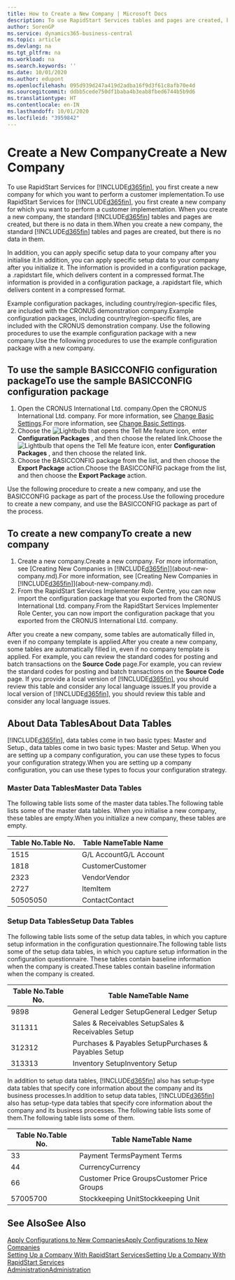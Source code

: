 ```yaml
---
title: How to Create a New Company | Microsoft Docs
description: To use RapidStart Services tables and pages are created, but there is no data in them.
author: SorenGP
ms.service: dynamics365-business-central
ms.topic: article
ms.devlang: na
ms.tgt_pltfrm: na
ms.workload: na
ms.search.keywords: ''
ms.date: 10/01/2020
ms.author: edupont
ms.openlocfilehash: 095d939d247a419d2adba16f9d3f61c8afb70e4d
ms.sourcegitcommit: ddbb5cede750df1baba4b3eab8fbed6744b5b9d6
ms.translationtype: HT
ms.contentlocale: en-IN
ms.lasthandoff: 10/01/2020
ms.locfileid: "3959842"
---
```

# <a name="create-a-new-company"></a><span data-ttu-id="1925c-103">Create a New Company</span><span class="sxs-lookup"><span data-stu-id="1925c-103">Create a New Company</span></span>
<span data-ttu-id="1925c-104">To use RapidStart Services for [!INCLUDE[d365fin](includes/d365fin_md.md)], you first create a new company for which you want to perform a customer implementation.</span><span class="sxs-lookup"><span data-stu-id="1925c-104">To use RapidStart Services for [!INCLUDE[d365fin](includes/d365fin_md.md)], you first create a new company for which you want to perform a customer implementation.</span></span> <span data-ttu-id="1925c-105">When you create a new company, the standard [!INCLUDE[d365fin](includes/d365fin_md.md)] tables and pages are created, but there is no data in them.</span><span class="sxs-lookup"><span data-stu-id="1925c-105">When you create a new company, the standard [!INCLUDE[d365fin](includes/d365fin_md.md)] tables and pages are created, but there is no data in them.</span></span>

<span data-ttu-id="1925c-106">In addition, you can apply specific setup data to your company after you initialise it.</span><span class="sxs-lookup"><span data-stu-id="1925c-106">In addition, you can apply specific setup data to your company after you initialize it.</span></span> <span data-ttu-id="1925c-107">The information is provided in a configuration package, a .rapidstart file, which delivers content in a compressed format.</span><span class="sxs-lookup"><span data-stu-id="1925c-107">The information is provided in a configuration package, a .rapidstart file, which delivers content in a compressed format.</span></span>  

<span data-ttu-id="1925c-108">Example configuration packages, including country/region-specific files, are included with the CRONUS demonstration company.</span><span class="sxs-lookup"><span data-stu-id="1925c-108">Example configuration packages, including country/region-specific files, are included with the CRONUS demonstration company.</span></span> <span data-ttu-id="1925c-109">Use the following procedures to use the example configuration package with a new company.</span><span class="sxs-lookup"><span data-stu-id="1925c-109">Use the following procedures to use the example configuration package with a new company.</span></span>  

## <a name="to-use-the-sample-basicconfig-configuration-package"></a><span data-ttu-id="1925c-110">To use the sample BASICCONFIG configuration package</span><span class="sxs-lookup"><span data-stu-id="1925c-110">To use the sample BASICCONFIG configuration package</span></span>  
1. <span data-ttu-id="1925c-111">Open the CRONUS International Ltd. company.</span><span class="sxs-lookup"><span data-stu-id="1925c-111">Open the CRONUS International Ltd. company.</span></span> <span data-ttu-id="1925c-112">For more information, see [Change Basic Settings](ui-change-basic-settings.md).</span><span class="sxs-lookup"><span data-stu-id="1925c-112">For more information, see [Change Basic Settings](ui-change-basic-settings.md).</span></span>
2. <span data-ttu-id="1925c-113">Choose the ![Lightbulb that opens the Tell Me feature](media/ui-search/search_small.png "Tell me what you want to do") icon, enter **Configuration Packages** , and then choose the related link.</span><span class="sxs-lookup"><span data-stu-id="1925c-113">Choose the ![Lightbulb that opens the Tell Me feature](media/ui-search/search_small.png "Tell me what you want to do") icon, enter **Configuration Packages** , and then choose the related link.</span></span>  
3. <span data-ttu-id="1925c-114">Choose the BASICCONFIG package from the list, and then choose the **Export Package** action.</span><span class="sxs-lookup"><span data-stu-id="1925c-114">Choose the BASICCONFIG package from the list, and then choose the **Export Package** action.</span></span>  

<span data-ttu-id="1925c-115">Use the following procedure to create a new company, and use the BASICCONFIG package as part of the process.</span><span class="sxs-lookup"><span data-stu-id="1925c-115">Use the following procedure to create a new company, and use the BASICCONFIG package as part of the process.</span></span>  

## <a name="to-create-a-new-company"></a><span data-ttu-id="1925c-116">To create a new company</span><span class="sxs-lookup"><span data-stu-id="1925c-116">To create a new company</span></span>  
1. <span data-ttu-id="1925c-117">Create a new company.</span><span class="sxs-lookup"><span data-stu-id="1925c-117">Create a new company.</span></span> <span data-ttu-id="1925c-118">For more information, see [Creating New Companies in [!INCLUDE[d365fin](includes/d365fin_md.md)]](about-new-company.md).</span><span class="sxs-lookup"><span data-stu-id="1925c-118">For more information, see [Creating New Companies in [!INCLUDE[d365fin](includes/d365fin_md.md)]](about-new-company.md).</span></span>
2. <span data-ttu-id="1925c-119">From the RapidStart Services Implementer Role Centre, you can now import the configuration package that you exported from the CRONUS International Ltd. company.</span><span class="sxs-lookup"><span data-stu-id="1925c-119">From the RapidStart Services Implementer Role Center, you can now import the configuration package that you exported from the CRONUS International Ltd. company.</span></span>

<span data-ttu-id="1925c-120">After you create a new company, some tables are automatically filled in, even if no company template is applied.</span><span class="sxs-lookup"><span data-stu-id="1925c-120">After you create a new company, some tables are automatically filled in, even if no company template is applied.</span></span> <span data-ttu-id="1925c-121">For example, you can review the standard codes for posting and batch transactions on the **Source Code** page.</span><span class="sxs-lookup"><span data-stu-id="1925c-121">For example, you can review the standard codes for posting and batch transactions on the **Source Code** page.</span></span> <span data-ttu-id="1925c-122">If you provide a local version of [!INCLUDE[d365fin](includes/d365fin_md.md)], you should review this table and consider any local language issues.</span><span class="sxs-lookup"><span data-stu-id="1925c-122">If you provide a local version of [!INCLUDE[d365fin](includes/d365fin_md.md)], you should review this table and consider any local language issues.</span></span>

## <a name="about-data-tables"></a><span data-ttu-id="1925c-123">About Data Tables</span><span class="sxs-lookup"><span data-stu-id="1925c-123">About Data Tables</span></span>
[!INCLUDE[d365fin](includes/d365fin_md.md)]<span data-ttu-id="1925c-124">, data tables come in two basic types: Master and Setup.</span><span class="sxs-lookup"><span data-stu-id="1925c-124">, data tables come in two basic types: Master and Setup.</span></span> <span data-ttu-id="1925c-125">When you are setting up a company configuration, you can use these types to focus your configuration strategy.</span><span class="sxs-lookup"><span data-stu-id="1925c-125">When you are setting up a company configuration, you can use these types to focus your configuration strategy.</span></span>  

### <a name="master-data-tables"></a><span data-ttu-id="1925c-126">Master Data Tables</span><span class="sxs-lookup"><span data-stu-id="1925c-126">Master Data Tables</span></span>  
<span data-ttu-id="1925c-127">The following table lists some of the master data tables.</span><span class="sxs-lookup"><span data-stu-id="1925c-127">The following table lists some of the master data tables.</span></span> <span data-ttu-id="1925c-128">When you initialise a new company, these tables are empty.</span><span class="sxs-lookup"><span data-stu-id="1925c-128">When you initialize a new company, these tables are empty.</span></span>  

|<span data-ttu-id="1925c-129">Table No.</span><span class="sxs-lookup"><span data-stu-id="1925c-129">Table No.</span></span>|<span data-ttu-id="1925c-130">Table Name</span><span class="sxs-lookup"><span data-stu-id="1925c-130">Table Name</span></span>|  
|-------------------|--------------------|  
|<span data-ttu-id="1925c-131">15</span><span class="sxs-lookup"><span data-stu-id="1925c-131">15</span></span>|<span data-ttu-id="1925c-132">G/L Account</span><span class="sxs-lookup"><span data-stu-id="1925c-132">G/L Account</span></span>|  
|<span data-ttu-id="1925c-133">18</span><span class="sxs-lookup"><span data-stu-id="1925c-133">18</span></span>|<span data-ttu-id="1925c-134">Customer</span><span class="sxs-lookup"><span data-stu-id="1925c-134">Customer</span></span>|  
|<span data-ttu-id="1925c-135">23</span><span class="sxs-lookup"><span data-stu-id="1925c-135">23</span></span>|<span data-ttu-id="1925c-136">Vendor</span><span class="sxs-lookup"><span data-stu-id="1925c-136">Vendor</span></span>|  
|<span data-ttu-id="1925c-137">27</span><span class="sxs-lookup"><span data-stu-id="1925c-137">27</span></span>|<span data-ttu-id="1925c-138">Item</span><span class="sxs-lookup"><span data-stu-id="1925c-138">Item</span></span>|  
|<span data-ttu-id="1925c-139">5050</span><span class="sxs-lookup"><span data-stu-id="1925c-139">5050</span></span>|<span data-ttu-id="1925c-140">Contact</span><span class="sxs-lookup"><span data-stu-id="1925c-140">Contact</span></span>|  

### <a name="setup-data-tables"></a><span data-ttu-id="1925c-141">Setup Data Tables</span><span class="sxs-lookup"><span data-stu-id="1925c-141">Setup Data Tables</span></span>  
<span data-ttu-id="1925c-142">The following table lists some of the setup data tables, in which you capture setup information in the configuration questionnaire.</span><span class="sxs-lookup"><span data-stu-id="1925c-142">The following table lists some of the setup data tables, in which you capture setup information in the configuration questionnaire.</span></span> <span data-ttu-id="1925c-143">These tables contain baseline information when the company is created.</span><span class="sxs-lookup"><span data-stu-id="1925c-143">These tables contain baseline information when the company is created.</span></span>  

|<span data-ttu-id="1925c-144">Table No.</span><span class="sxs-lookup"><span data-stu-id="1925c-144">Table No.</span></span>|<span data-ttu-id="1925c-145">Table Name</span><span class="sxs-lookup"><span data-stu-id="1925c-145">Table Name</span></span>|  
|-------------------|--------------------|  
|<span data-ttu-id="1925c-146">98</span><span class="sxs-lookup"><span data-stu-id="1925c-146">98</span></span>|<span data-ttu-id="1925c-147">General Ledger Setup</span><span class="sxs-lookup"><span data-stu-id="1925c-147">General Ledger Setup</span></span>|  
|<span data-ttu-id="1925c-148">311</span><span class="sxs-lookup"><span data-stu-id="1925c-148">311</span></span>|<span data-ttu-id="1925c-149">Sales & Receivables Setup</span><span class="sxs-lookup"><span data-stu-id="1925c-149">Sales & Receivables Setup</span></span>|  
|<span data-ttu-id="1925c-150">312</span><span class="sxs-lookup"><span data-stu-id="1925c-150">312</span></span>|<span data-ttu-id="1925c-151">Purchases & Payables Setup</span><span class="sxs-lookup"><span data-stu-id="1925c-151">Purchases & Payables Setup</span></span>|  
|<span data-ttu-id="1925c-152">313</span><span class="sxs-lookup"><span data-stu-id="1925c-152">313</span></span>|<span data-ttu-id="1925c-153">Inventory Setup</span><span class="sxs-lookup"><span data-stu-id="1925c-153">Inventory Setup</span></span>|  

<span data-ttu-id="1925c-154">In addition to setup data tables, [!INCLUDE[d365fin](includes/d365fin_md.md)] also has setup-type data tables that specify core information about the company and its business processes.</span><span class="sxs-lookup"><span data-stu-id="1925c-154">In addition to setup data tables, [!INCLUDE[d365fin](includes/d365fin_md.md)] also has setup-type data tables that specify core information about the company and its business processes.</span></span> <span data-ttu-id="1925c-155">The following table lists some of them.</span><span class="sxs-lookup"><span data-stu-id="1925c-155">The following table lists some of them.</span></span>  

|<span data-ttu-id="1925c-156">Table No.</span><span class="sxs-lookup"><span data-stu-id="1925c-156">Table No.</span></span>|<span data-ttu-id="1925c-157">Table Name</span><span class="sxs-lookup"><span data-stu-id="1925c-157">Table Name</span></span>|  
|-------------------|--------------------|  
|<span data-ttu-id="1925c-158">3</span><span class="sxs-lookup"><span data-stu-id="1925c-158">3</span></span>|<span data-ttu-id="1925c-159">Payment Terms</span><span class="sxs-lookup"><span data-stu-id="1925c-159">Payment Terms</span></span>|  
|<span data-ttu-id="1925c-160">4</span><span class="sxs-lookup"><span data-stu-id="1925c-160">4</span></span>|<span data-ttu-id="1925c-161">Currency</span><span class="sxs-lookup"><span data-stu-id="1925c-161">Currency</span></span>|  
|<span data-ttu-id="1925c-162">6</span><span class="sxs-lookup"><span data-stu-id="1925c-162">6</span></span>|<span data-ttu-id="1925c-163">Customer Price Groups</span><span class="sxs-lookup"><span data-stu-id="1925c-163">Customer Price Groups</span></span>|  
|<span data-ttu-id="1925c-164">5700</span><span class="sxs-lookup"><span data-stu-id="1925c-164">5700</span></span>|<span data-ttu-id="1925c-165">Stockkeeping Unit</span><span class="sxs-lookup"><span data-stu-id="1925c-165">Stockkeeping Unit</span></span>|

  

## <a name="see-also"></a><span data-ttu-id="1925c-166">See Also</span><span class="sxs-lookup"><span data-stu-id="1925c-166">See Also</span></span>  
[<span data-ttu-id="1925c-167">Apply Configurations to New Companies</span><span class="sxs-lookup"><span data-stu-id="1925c-167">Apply Configurations to New Companies</span></span>](admin-apply-configuration-to-new-companies.md)  
[<span data-ttu-id="1925c-168">Setting Up a Company With RapidStart Services</span><span class="sxs-lookup"><span data-stu-id="1925c-168">Setting Up a Company With RapidStart Services</span></span>](admin-set-up-a-company-with-rapidstart.md)  
[<span data-ttu-id="1925c-169">Administration</span><span class="sxs-lookup"><span data-stu-id="1925c-169">Administration</span></span>](admin-setup-and-administration.md)
